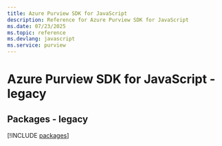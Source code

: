 ```yaml
---
title: Azure Purview SDK for JavaScript
description: Reference for Azure Purview SDK for JavaScript
ms.date: 07/23/2025
ms.topic: reference
ms.devlang: javascript
ms.service: purview
---
```

# Azure Purview SDK for JavaScript - legacy
## Packages - legacy
[!INCLUDE [packages](purview-index.md)]